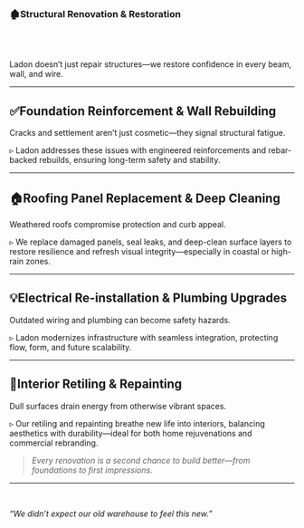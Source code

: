 ### 🏚️Structural Renovation & Restoration

<br/><br/>

Ladon doesn’t just repair structures—we restore confidence in every beam, wall, and wire.

---

## ✅Foundation Reinforcement & Wall Rebuilding  

Cracks and settlement aren’t just cosmetic—they signal structural fatigue.  

▹ Ladon addresses these issues with engineered reinforcements and rebar-backed rebuilds, ensuring long-term safety and stability.

---

## 🏠Roofing Panel Replacement & Deep Cleaning  

Weathered roofs compromise protection and curb appeal.  

▹ We replace damaged panels, seal leaks, and deep-clean surface layers to restore resilience and refresh visual integrity—especially in coastal or high-rain zones.

---

## 💡Electrical Re-installation & Plumbing Upgrades  

Outdated wiring and plumbing can become safety hazards.  

▹ Ladon modernizes infrastructure with seamless integration, protecting flow, form, and future scalability.

---

## 🎨Interior Retiling & Repainting  

Dull surfaces drain energy from otherwise vibrant spaces.  

▹ Our retiling and repainting breathe new life into interiors, balancing aesthetics with durability—ideal for both home rejuvenations and commercial rebranding.

> _Every renovation is a second chance to build better—from foundations to first impressions._

---

<br/>

_“We didn’t expect our old warehouse to feel _this_ new.”_